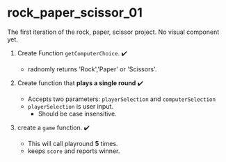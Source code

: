 # rock_paper_scissor_01
The first iteration of the rock, paper, scissor project. No visual component yet.

1. Create Function `getComputerChoice`. :heavy_check_mark:
    - radnomly returns 'Rock','Paper' or 'Scissors'. 

2. Create function that **plays a single round** :heavy_check_mark:
    - Accepts two parameters: `playerSelection` and `computerSelection`
    - `playerSelection` is user input. 
        -  Should be case insensitive.

3. create a `game` function. :heavy_check_mark:
    - This will call playround **5** times. 
    - keeps `score` and reports winner.
